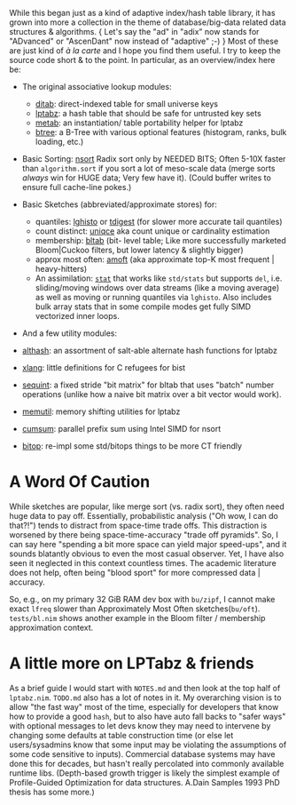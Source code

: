 While this began just as a kind of adaptive index/hash table library, it has
grown into more a collection in the theme of database/big-data related data
structures & algorithms.  { Let's say the "ad" in "adix" now stands for
"ADvanced" or "AscenDant" now instead of "adaptive" ;-) }  Most of these are
just kind of *à la carte* and I hope you find them useful.  I try to keep the
source code short & to the point.  In particular, as an overview/index here be:

 - The original associative lookup modules:
   - [ditab](https://c-blake.github.io/adix/adix/ditab.html): direct-indexed
   table for small universe keys
   - [lptabz](https://c-blake.github.io/adix/adix/lptabz.html): a hash table
   that should be safe for untrusted key sets
   - [metab](https://c-blake.github.io/adix/adix/metab.html): an instantiation/
   table portability helper for lptabz
   - [btree](https://c-blake.github.io/adix/adix/btree.html): a B-Tree with
   various optional features (histogram, ranks, bulk loading, etc.)

 - Basic Sorting: [nsort](https://c-blake.github.io/adix/adix/nsort.html)
     Radix sort only by NEEDED BITS; Often 5-10X faster than `algorithm.sort` if
     you sort a lot of meso-scale data (merge sorts *always* win for HUGE data;
     Very few have it). (Could buffer writes to ensure full cache-line pokes.)

 - Basic Sketches (abbreviated/approximate stores) for:
   - quantiles: [lghisto](https://c-blake.github.io/adix/adix/lghisto.html) or
   [tdigest](https://c-blake.github.io/adix/adix/tdigest.html) (for slower more
   accurate tail quantiles)
   - count distinct: [uniqce](https://c-blake.github.io/adix/adix/uniqce.html)
   aka count unique or cardinality estimation
   - membership: [bltab](https://c-blake.github.io/adix/adix/bltab.html) (bit-
   level table; Like more successfully marketed Bloom|Cuckoo filters, but lower
   latency & slightly bigger)
   - approx most often: [amoft](https://c-blake.github.io/adix/adix/amoft.html)
   (aka approximate top-K most frequent | heavy-hitters)
   - An assimilation: [`stat`](https://c-blake.github.io/adix/adix/stat.html)
   that works like `std/stats` but supports `del`, i.e. sliding/moving windows
   over data streams (like a moving average) as well as moving or running
   quantiles via `lghisto`.  Also includes bulk array stats that in some compile
   modes get fully SIMD vectorized inner loops.

 - And a few utility modules:
  - [althash](https://c-blake.github.io/adix/adix/althash.html): an assortment
  of salt-able alternate hash functions for lptabz
  - [xlang](https://c-blake.github.io/adix/adix/xlang.html): little definitions
  for C refugees for bist
  - [sequint](https://c-blake.github.io/adix/adix/sequint.html): a fixed stride
  "bit matrix" for bltab that uses "batch" number operations (unlike how a naive
  bit matrix over a bit vector would work).
  - [memutil](https://c-blake.github.io/adix/adix/memutil.html): memory shifting
  utilities for lptabz
  - [cumsum](https://c-blake.github.io/adix/adix/cumsum.html): parallel prefix
  sum using Intel SIMD for nsort
  - [bitop](https://c-blake.github.io/adix/adix/bitop.html): re-impl some
  std/bitops things to be more CT friendly

A Word Of Caution
=================
While sketches are popular, like merge sort (vs. radix sort), they often need
huge data to pay off.  Essentially, probabilistic analysis ("Oh wow, I can do
that?!") tends to distract from space-time trade offs.  This distraction is
worsened by there being space-time-accuracy "trade off pyramids".  So, I can say
here "spending a bit more space can yield major speed-ups", and it sounds
blatantly obvious to even the most casual observer.  Yet, I have also seen it
neglected in this context countless times.  The academic literature does not
help, often being "blood sport" for more compressed data | accuracy.

So, e.g., on my primary 32 GiB RAM dev box with `bu/zipf`, I cannot make exact
`lfreq` slower than Approximately Most Often sketches(`bu/oft`).  `tests/bl.nim`
shows another example in the Bloom filter / membership approximation context.

A little more on LPTabz & friends
=================================
As a brief guide I would start with `NOTES.md` and then look at the top half of
`lptabz.nim`.  `TODO.md` also has a lot of notes in it.  My overarching vision
is to allow "the fast way" most of the time, especially for developers that know
how to provide a good `hash`, but to also have auto fall backs to "safer ways"
with optional messages to let devs know they may need to intervene by changing
some defaults at table construction time (or else let users/sysadmins know that
some input may be violating the assumptions of some code sensitive to inputs).
Commercial database systems may have done this for decades, but hasn't really
percolated into commonly available runtime libs.  (Depth-based growth trigger is
likely the simplest example of Profile-Guided Optimization for data structures.
A.Dain Samples 1993 PhD thesis has some more.)
